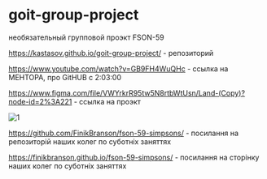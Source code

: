 # goit-group-project

необязательный групповой проэкт FSON-59

https://kastasov.github.io/goit-group-project/ - репозиторий

https://www.youtube.com/watch?v=GB9FH4WuQHc - ссылка на МЕНТОРА, про GitHUB с 2:03:00

https://www.figma.com/file/VWYrkrR95tw5N8rtbWtUsn/Land-(Copy)?node-id=2%3A221 - ссылка на проэкт

![1](https://user-images.githubusercontent.com/106927051/174276216-8001ec0a-23a5-40d1-91c0-eef4b01ad0d5.png)

https://github.com/FinikBranson/fson-59-simpsons/ - посилання на репозиторій наших колег по суботніх
заняттях

https://finikbranson.github.io/fson-59-simpsons/ - посилання на сторінку наших колег по суботніх
заняттях
